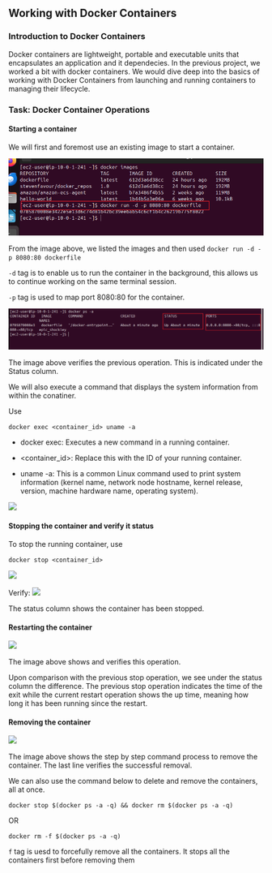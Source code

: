 ## Working with Docker Containers

### Introduction to Docker Containers

Docker containers are lightweight, portable and executable units that encapsulates an application and it dependecies. In the previous project, we worked a bit with docker containers. We would dive deep into the basics of working with Docker Containers from launching and running containers to managing their lifecycle.

### Task:   Docker Container Operations

 #### Starting a container 

 We will first and foremost use an existing image to start a container.

 ![](./Img22/2.png)

 From the image above, we listed the images and then used `docker run -d -p 8080:80 dockerfile` 

 `-d` tag is to enable us to run the container in the background, this allows us to continue working on the same terminal  session.

 `-p` tag is used to map port 8080:80 for the container.

 ![](./Img22/3.png)

The image above verifies the previous operation. This is indicated under the Status column.

We will also execute a command that displays the system information from within the conatiner.

Use 
```
docker exec <container_id> uname -a
````
- docker exec: Executes a new command in a running container.

- <container_id>: Replace this with the ID of your running container.

- uname -a: This is a common Linux command used to print system information (kernel name, network node hostname, kernel release, version, machine hardware name, operating system).

 ![](./Img22/4.png)

 #### Stopping the container and verify it status

 To stop the running container, use

 ```
docker stop <container_id> 
````
 ![](./Img22/5.png)

 Verify: 
  ![](./Img22/6.png)

  The status column shows the container has been stopped.

#### Restarting the container

![](./Img22/7.png)

The image above shows and verifies this operation.

Upon comparison with the previous stop operation, we see under the status column the difference. The previous stop operation indicates the time of the exit while the current restart operation shows the up time, meaning how long it has been running since the restart.

#### Removing the container

![](./Img22/8.png)

The image above shows the step by step command process to remove the container.
The last line verifies the successful removal. 

We can also use the command below to delete and remove the containers, all at once.

```
docker stop $(docker ps -a -q) && docker rm $(docker ps -a -q)
````
OR 

```
docker rm -f $(docker ps -a -q)
````
`f` tag is uesd to forcefully remove all the containers. It stops all the containers first before removing them